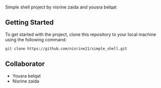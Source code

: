 Simple shell project by nisrine zaida and yousra belqat
## Getting Started

To get started with the project, clone this repository to your local machine using the following command:

```bash
git clone https://github.com/nisrine21/simple_shell.git
```
## Collaborator
- Yousra belqat
- Nisrine zaida 
